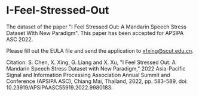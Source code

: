 # I-Feel-Stressed-Out
The dataset of the paper "I Feel Stressed Out: A Mandarin Speech Stress Dataset With New Paradigm".
This paper has been accepted for APSIPA ASC 2022.

Please fill out the EULA file and send the application to xfxing@scut.edu.cn.

Citation:
S. Chen, X. Xing, G. Liang and X. Xu, "I Feel Stressed Out: A Mandarin Speech Stress Dataset with New Paradigm," 2022 Asia-Pacific Signal and Information Processing Association Annual Summit and Conference (APSIPA ASC), Chiang Mai, Thailand, 2022, pp. 583-589, doi: 10.23919/APSIPAASC55919.2022.9980183.
